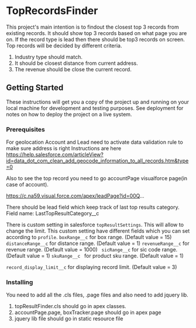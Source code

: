 # TopRecordsFinder

This project's main intention is to findout the closest top 3 records from existing records. It should show top 3 records based on what page you are on. If the record type is lead then there should be top3 records on screen. Top records will be decided by different criteria.
1. Industry type should match.
2. It should be closest distance from current address.
3. The revenue should be close the current record. 

## Getting Started

These instructions will get you a copy of the project up and running on your local machine for development and testing purposes. See deployment for notes on how to deploy the project on a live system.

### Prerequisites

For geolocation Account and Lead need to activate data validation rule to make sure address is right
Instructions are here 
https://help.salesforce.com/articleView?id=data_dot_com_clean_add_geocode_information_to_all_records.htm&type=0

Also to see the top record you need to go accountPage visualforce page(in case of account).

https://c.na59.visual.force.com/apex/leadPage?id=00Q...

There should be lead field which keep track of last top results category.
Field name: LastTopResultCategory__c

There is custom setting in salesforce ```topResultSettings```. This will allow to change the limit.
This custom setting have different fields which you can set according to `profile`.
```boxRange__c``` for box range. (Default value = 15)
```distanceRange__c``` for distance range. (Default value = 1)
```revenueRange__c``` for revenue range. (Default value = 1000)
```	sicRange__c``` for sic code range. (Default value = 1)
```skuRange__c ``` for product sku range. (Default value = 1)

```record_display_limit__c``` for displaying record limit. (Default value = 3)

### Installing

You need to add all the .cls files, .page files and also need to add jquery lib.
1. topResultFinder.cls should go in apex classes.
2. accountPage.page, boxTracker.page should go in apex page
3. jquery lib file should go in static resource file
